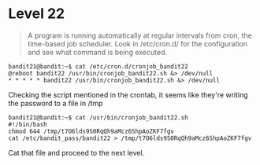 # Level 22

> A program is running automatically at regular intervals from cron, the time-based job scheduler. Look in /etc/cron.d/ for the configuration and see what command is being executed.

```
bandit21@bandit:~$ cat /etc/cron.d/cronjob_bandit22 
@reboot bandit22 /usr/bin/cronjob_bandit22.sh &> /dev/null
* * * * * bandit22 /usr/bin/cronjob_bandit22.sh &> /dev/null
```

Checking the script mentioned in the crontab, it seems like they're writing the password to a file in /tmp

```
bandit21@bandit:~$ cat /usr/bin/cronjob_bandit22.sh 
#!/bin/bash
chmod 644 /tmp/t7O6lds9S0RqQh9aMcz6ShpAoZKF7fgv
cat /etc/bandit_pass/bandit22 > /tmp/t7O6lds9S0RqQh9aMcz6ShpAoZKF7fgv
```

Cat that file and proceed to the next level.
